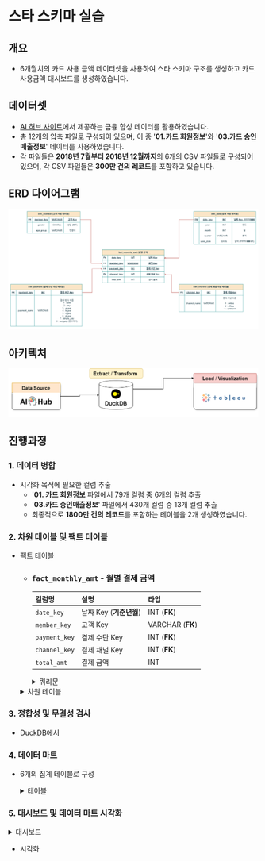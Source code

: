# 스타 스키마 실습

## 개요
- 6개월치의 카드 사용 금액 데이터셋을 사용하여 스타 스키마 구조를 생성하고 카드 사용금액 대시보드를 생성하였습니다.

## 데이터셋
- [AI 허브 사이트](https://www.aihub.or.kr/aihubdata/data/view.do?currMenu=115&topMenu=100&&srchDataRealmCode=REALM015&aihubDataSe=data&dataSetSn=71792)에서 제공하는 금융 합성 데이터를 활용하였습니다. 
- 총 12개의 압축 파일로 구성되어 있으며, 이 중 '**01.카드 회원정보**'와 '**03.카드 승인매출정보**' 데이터를 사용하였습니다.
- 각 파일들은  **2018년 7월부터 2018년 12월까지**의 6개의 CSV 파일들로 구성되어 있으며, 각 CSV 파일들은 **300만 건의 레코드**를 포함하고 있습니다.

## ERD 다이어그램
![ERD](./img/erd.png)
## 아키텍처
![ERD](./img/dw_architect.png)

## 진행과정
  ### 1. 데이터 병합
  - 시각화 목적에 필요한 컬럼 추출
    - '**01. 카드 회원정보** 파일에서 79개 컬럼 중 6개의 컬럼 추출
    - '**03.카드 승인매출정보**' 파일에서 430개 컬럼 중 13개 컬럼 추출
    - 최종적으로 **1800만 건의 레코드**를 포함하는 테이블을 2개 생성하였습니다.
   
  ### 2. 차원 테이블 및 팩트 테이블
  - 팩트 테이블
    - ### `fact_monthly_amt` - 월별 결제 금액
        | 컬럼명 | 설명 | 타입 |
        | --- | --- | --- |
        | `date_key` | 날짜 Key (**기준년월**) | INT (**FK**) |
        | `member_key` | 고객 Key | VARCHAR (**FK**) |
        | `payment_key` | 결제 수단 Key | INT (**FK**) |
        | `channel_key` | 결제 채널 Key | INT (**FK**) |
        | `total_amt` | 결제 금액 | INT |
    
      <details>
      <summary>쿼리문</summary>
        
        - 병합한 2개의 테이블에서 월별 고객별 지불 수단별 총합의 결과를 unpivot을 사용하여 생성하였습니다. 
  
      ```sql
      CREATE TABLE fact.fact_total_amt AS
      WITH unpivoted AS 
      (
          SELECT 기준년월 AS date_key, 발급회원번호 AS member_key, '이용금액_온라인_B0M' AS col_name, 이용금액_온라인_B0M AS total_amt FROM card_usage.payment_amt WHERE 이용금액_온라인_B0M IS NOT NULL
          UNION ALL
          SELECT 기준년월, 발급회원번호, '이용금액_오프라인_B0M', 이용금액_오프라인_B0M FROM card_usage.payment_amt WHERE 이용금액_오프라인_B0M IS NOT NULL
          UNION ALL
          SELECT 기준년월, 발급회원번호, '이용금액_페이_온라인_B0M', 이용금액_페이_온라인_B0M FROM card_usage.payment_amt WHERE 이용금액_페이_온라인_B0M IS NOT NULL
          UNION ALL
          SELECT 기준년월, 발급회원번호, '이용금액_페이_오프라인_B0M', 이용금액_페이_오프라인_B0M FROM card_usage.payment_amt WHERE 이용금액_페이_오프라인_B0M IS NOT NULL
          UNION ALL
          SELECT 기준년월, 발급회원번호, '이용금액_당사페이_B0M', 이용금액_당사페이_B0M FROM card_usage.payment_amt WHERE 이용금액_당사페이_B0M IS NOT NULL
          UNION ALL
          SELECT 기준년월, 발급회원번호, '이용금액_A페이_B0M', 이용금액_A페이_B0M FROM card_usage.payment_amt WHERE 이용금액_A페이_B0M IS NOT NULL
          UNION ALL
          SELECT 기준년월, 발급회원번호, '이용금액_B페이_B0M', 이용금액_B페이_B0M FROM card_usage.payment_amt WHERE 이용금액_B페이_B0M IS NOT NULL
          UNION ALL
          SELECT 기준년월, 발급회원번호, '이용금액_C페이_B0M', 이용금액_C페이_B0M FROM card_usage.payment_amt WHERE 이용금액_C페이_B0M IS NOT NULL
          UNION ALL
          SELECT 기준년월, 발급회원번호, '이용금액_D페이_B0M', 이용금액_D페이_B0M FROM card_usage.payment_amt WHERE 이용금액_D페이_B0M IS NOT NULL
          UNION ALL
          SELECT 기준년월, 발급회원번호, '이용금액_간편결제_B0M', 이용금액_간편결제_B0M FROM card_usage.payment_amt WHERE 이용금액_간편결제_B0M IS NOT NULL
      ), with_keys AS (
          SELECT
              date_key,
              member_key,
              CASE col_name
                  WHEN '이용금액_온라인_B0M' THEN 1
                  WHEN '이용금액_오프라인_B0M' THEN 1
                  WHEN '이용금액_페이_온라인_B0M' THEN 2
                  WHEN '이용금액_페이_오프라인_B0M' THEN 2
                  WHEN '이용금액_당사페이_B0M' THEN 3
                  WHEN '이용금액_A페이_B0M' THEN 4
                  WHEN '이용금액_B페이_B0M' THEN 5
                  WHEN '이용금액_C페이_B0M' THEN 6
                  WHEN '이용금액_D페이_B0M' THEN 7
                  WHEN '이용금액_간편결제_B0M' THEN 8
              END AS payment_key,
              CASE col_name
                  WHEN '이용금액_온라인_B0M' THEN 1
                  WHEN '이용금액_오프라인_B0M' THEN 2
                  WHEN '이용금액_페이_온라인_B0M' THEN 1
                  WHEN '이용금액_페이_오프라인_B0M' THEN 2
                  ELSE -1
              END AS channel_key,
              total_amt
          FROM unpivoted
      )
      SELECT
          date_key,
          member_key,
          payment_key,
          channel_key,
          SUM(total_amt) AS total_amt
      FROM with_keys
      GROUP BY date_key, member_key, payment_key, channel_key
      ```
  
      </details>
      

    
    <details>
    <summary>차원 테이블</summary>
  
    - ### `dim_member` - 회원
  
    | 컬럼명 | 설명 | 타입 |
    | --- | --- | --- |
    | `member_key` | 고객 Key  | VARCHAR (**PK**) |
    | `gender` | 성별 (**M/F**) | VARCHAR |
    | `age_group` | 연령대 | VARCHAR |
  
    - ### `dim_date` - 날짜
  
    | 컬럼명 | 설명 | 타입 |
    | --- | --- | --- |
    | `date_key` | 날짜 Key (**YYYYMM**)  | INT (**PK**) |
    | `used_date`  | 날짜 (**YYYY-MM-01**) | DATE |
    | `year` | 연도 | INT |
    | `month` | 월 | INT |
    | `quarter` | 분기 | VARCHAR |
  
    - ### `dim_payment`- 결제 수단
  
    | 컬럼명 | 설명 | 타입 |
    | --- | --- | --- |
    | `payment_key` | 결제 방식 Key | INT (**PK**) |
    | `payment_name` | 결제 방식 이름 | VARCHAR |
      <payment_name 컬럼 값에 따른 표기>
      1 : card
      2 : pay
      3 : a_pay
      4 : b_pay
      5 : c_pay
      6 : d_pay
      7 : simple_pay
      8 : our_pay (당사페이) 
  
    - ### `dim_channel` - 결제 채널
  
    | 컬럼명 | 설명 | 타입 |
    | --- | --- | --- |
    | `channel_key` | 결제 채널 Key | INT (**PK**) |
    | `channel_name` | 결제 채널 이름 | VARCHAR |
      <channel_name 컬럼 값에 따른 표기>
      1 : online
      2 : offline
      -1 : unknown
    </details>

### 3. 정합성 및 무결성 검사
- DuckDB에서 

### 4. 데이터 마트 
- 6개의 집계 테이블로 구성

  <details>
    <summary>테이블</summary>
  
    - #### `dm_monthly_amt` - 전체 월별 총액
    
    |컬럼명|설명|타입|
    |------|---|---|
    |`used_date`|날짜 (**YYYY-MM-01**) |DATE|
    |`monthly_sum`|총 금액|INT|
    
    - #### `dm_quarter_amt` - 분기별 총액
        
    |컬럼명|설명|타입|
    |------|---|---|
    |`year`|년|INT|
    |`quarter`|분기|VARCHAR|
    |`quarter_amt`|분기별 총액|INT|
    
    - #### `dm_monthly_payment_amt` - 결제 수단별 월별 총액
        
    |컬럼명|설명|타입|
    |------|---|---|
    |`used_date`|날짜 (**YYYY-MM-01**) |DATE|
    |`payment_name`|결제 수단|VARCHAR|
    |`monthly_payment_amt`|결제 수단별 월별 총액|INT|
    
    - #### `dm_monthly_channel_amt` - 유입 채널별 월별 총액
    
    | 컬럼명 | 설명 | 타입 |
    | --- | --- | --- |
    |`used_date`| 날짜 (**YYYY-MM-01**)  | DATE |
    |`channel_name`| 유입 채널명 | VARCHAR |
    |`monthly_channel_amt`| 채널별 월별 총액 | INT |
    
    - #### `dm_monthly_gender_amt` - 성별 월별 총액
    
    | 컬럼명 | 설명 | 타입 |
    | --- | --- | --- |
    |`used_date`| 날짜 (**YYYY-MM-01**)  | DATE |
    |`gender`| 성별 (**M/F**) | VARCHAR |
    |`monthly_gender_amt`| 성별 월별 총액 | INT |
    
    - #### `dm_monthly_age_amt` - 연령대별 월별 총액
    
    | 컬럼명 | 설명 | 타입 |
    | --- | --- | --- |
    |`used_date` 날짜 (**YYYY-MM-01**)  | DATE |
    |`age_group` 연령대 | VARCHAR |
    |`monthly_age_amt` 연령대별 월별 총액 | INT |
      
  </details>


### 5. 대시보드 및 데이터 마트 시각화
<details>
  <summary>대시보드</summary>
    ![ERD](./img/dashboard.png)
</details>
 

- 시각화



 

